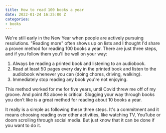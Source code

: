 ```yaml
---
title: How to read 100 books a year
date: 2022-01-24 16:25:00 Z
categories:
- books
---
```


We're still early in the New Year when people are actively pursuing resolutions. "Reading more" often shows up on lists and I thought I'd share a proven method for reading 100 books a year. There are just three steps, and if you follow them you'll be well on your way:

1. Always be reading a printed book and listening to an audiobook.
2. Read at least 50 pages every day in the printed book and listen to the audiobook whenever you can (doing chores, driving, walking).
3. Immediately stop reading any book you're not enjoying.

This method worked for me for five years, until Covid threw me off of my groove. And point #3 above is critical. Slogging your way through books you don’t like is a great method for reading about 10 books a year.

It really is a simple as following these three steps. It's a commitment and it means choosing reading over other activities, like watching TV, YouTube or doom scrolling through social media. But just know that it can be done if you want to do it.